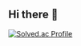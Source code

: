 ## Hi there 👋

[![Solved.ac Profile](http://mazassumnida.wtf/api/v2/generate_badge?boj=happyalsrn@naver.com)](https://solved.ac/happyalsrn@naver.com/)


<!--
**mingoo36/mingoo36** is a ✨ _special_ ✨ repository because its `README.md` (this file) appears on your GitHub profile.

Here are some ideas to get you started:

- 🔭 I’m currently working on ...
- 🌱 I’m currently learning ...
- 👯 I’m looking to collaborate on ...
- 🤔 I’m looking for help with ...
- 💬 Ask me about ...
- 📫 How to reach me: ...
- 😄 Pronouns: ...
- ⚡ Fun fact: ...
-->
